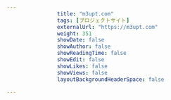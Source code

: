 ---
                title: "m3upt.com"
                tags: [プロジェクトサイト]
                externalUrl: "https://m3upt.com"
                weight: 351
                showDate: false
                showAuthor: false
                showReadingTime: false
                showEdit: false
                showLikes: false
                showViews: false
                layoutBackgroundHeaderSpace: false
                ---

